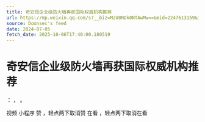 ```yaml
---
title: 奇安信企业级防火墙再获国际权威机构推荐
url: https://mp.weixin.qq.com/s?__biz=MzU0NDk0NTAwMw==&mid=2247613159&idx=1&sn=85c96155ad3f9183e559a03eff02a4e3
source: Doonsec's feed
date: 2024-07-05
fetch_date: 2025-10-06T17:40:00.180519
---
```


# 奇安信企业级防火墙再获国际权威机构推荐

：
，
。

视频
小程序
赞
，轻点两下取消赞
在看
，轻点两下取消在看